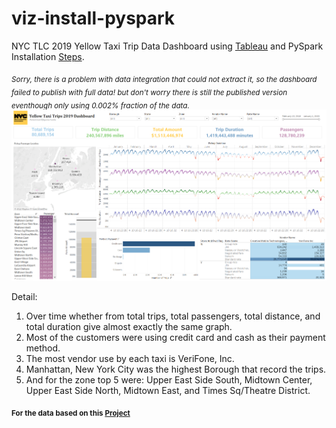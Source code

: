 # viz-install-pyspark
NYC TLC 2019 Yellow Taxi Trip Data Dashboard using [Tableau](https://public.tableau.com/views/copysampels4dashboard/NYCTLC?:language=en-US&:display_count=n&:origin=viz_share_link) and PySpark Installation [Steps](https://github.com/zeenfts/viz-install-pyspark/tree/main/.img_ss).

*<sub>Sorry, there is a problem with data integration that could not extract it, so the dashboard failed to publish with full data! but don't worry there is still the published version eventhough only using 0.002% fraction of the data.</sub>*
![dashboard_nyc](https://github.com/zeenfts/viz-install-pyspark/blob/main/.img_ss/929351dashboard1_full.png)

Detail:
1. Over time whether from total trips, total passengers, total distance, and total duration give almost exactly the same graph.
2. Most of the customers were using credit card and cash as their payment method.
3. The most vendor use by each taxi is VeriFone, Inc.
4. Manhattan, New York City was the highest Borough that record the trips.
5. And for the zone top 5 were: Upper East Side South, Midtown Center, Upper East Side North, Midtown East, and Times Sq/Theatre District.

**<sub>For the data based on this [Project](https://github.com/zeenfts/dbt-yellow19-bq)</sub>**